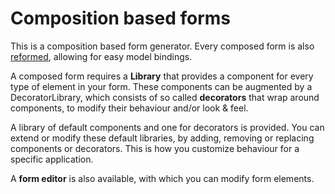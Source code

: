 # Composition based forms

This is a composition based form generator. Every composed form is also [reformed](https://github.com/davezuko/react-reformed), allowing for easy model bindings.

A composed form requires a **Library** that provides a component for every type of element in your form. These components can be augmented by a DecoratorLibrary, which consists of so called **decorators** that wrap around components, to modify their behaviour and/or look & feel.

A library of default components and one for decorators is provided. You can extend or modify these default libraries, by adding, removing or replacing components or decorators. This is how you customize behaviour for a specific application.

A **form editor** is also available, with which you can modify form elements.
